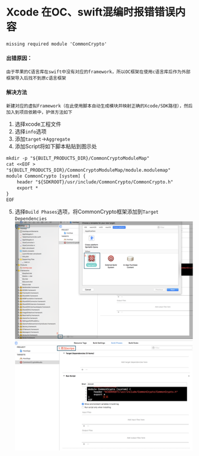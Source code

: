 # Xcode 在OC、swift混编时报错错误内容
```
missing required module 'CommonCrypto'

```
#### 出错原因：
`
由于苹果的C语言库在swift中没有对应的framework，所以OC框架在使用c语言库后作为外部框架导入后找不到原c语言框架
`
#### 解决方法
`
新建对应的虚拟Framework（在此使用脚本自动生成模块并映射正确的Xcode/SDK路径），然后加入到项目依赖中，护体方法如下
`
1. 选择xcode工程文件
2. 选择`info`选项
3. 添加`target`->`Aggregate`
4. 添加Script将如下脚本粘贴到图示处
```
mkdir -p "${BUILT_PRODUCTS_DIR}/CommonCryptoModuleMap"
cat <<EOF > "${BUILT_PRODUCTS_DIR}/CommonCryptoModuleMap/module.modulemap"
module CommonCrypto [system] {
    header "${SDKROOT}/usr/include/CommonCrypto/CommonCrypto.h"
    export *
}
EOF
```
5. 选择`Build Phases`选项，将CommonCrypto框架添加到`Target Dependencies`  
![image](../images/img_01.png)
![image](../images/img_02.png)